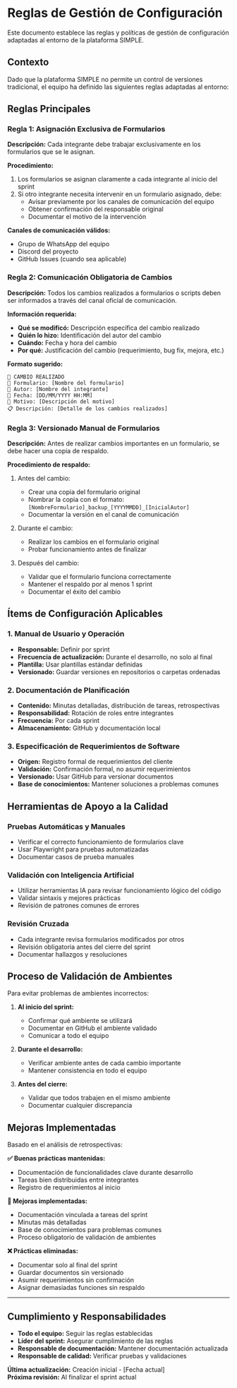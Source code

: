 # Reglas de Gestión de Configuración

Este documento establece las reglas y políticas de gestión de configuración adaptadas al entorno de la plataforma SIMPLE.

## Contexto

Dado que la plataforma SIMPLE no permite un control de versiones tradicional, el equipo ha definido las siguientes reglas adaptadas al entorno:

## Reglas Principales

### Regla 1: Asignación Exclusiva de Formularios

**Descripción:** Cada integrante debe trabajar exclusivamente en los formularios que se le asignan.

**Procedimiento:**
1. Los formularios se asignan claramente a cada integrante al inicio del sprint
2. Si otro integrante necesita intervenir en un formulario asignado, debe:
   - Avisar previamente por los canales de comunicación del equipo
   - Obtener confirmación del responsable original
   - Documentar el motivo de la intervención

**Canales de comunicación válidos:**
- Grupo de WhatsApp del equipo
- Discord del proyecto
- GitHub Issues (cuando sea aplicable)

### Regla 2: Comunicación Obligatoria de Cambios

**Descripción:** Todos los cambios realizados a formularios o scripts deben ser informados a través del canal oficial de comunicación.

**Información requerida:**
- **Qué se modificó:** Descripción específica del cambio realizado
- **Quién lo hizo:** Identificación del autor del cambio
- **Cuándo:** Fecha y hora del cambio
- **Por qué:** Justificación del cambio (requerimiento, bug fix, mejora, etc.)

**Formato sugerido:**
```
🔧 CAMBIO REALIZADO
📝 Formulario: [Nombre del formulario]
👤 Autor: [Nombre del integrante]
📅 Fecha: [DD/MM/YYYY HH:MM]
🎯 Motivo: [Descripción del motivo]
📋 Descripción: [Detalle de los cambios realizados]
```

### Regla 3: Versionado Manual de Formularios

**Descripción:** Antes de realizar cambios importantes en un formulario, se debe hacer una copia de respaldo.

**Procedimiento de respaldo:**
1. Antes del cambio:
   - Crear una copia del formulario original
   - Nombrar la copia con el formato: `[NombreFormulario]_backup_[YYYYMMDD]_[InicialAutor]`
   - Documentar la versión en el canal de comunicación

2. Durante el cambio:
   - Realizar los cambios en el formulario original
   - Probar funcionamiento antes de finalizar

3. Después del cambio:
   - Validar que el formulario funciona correctamente
   - Mantener el respaldo por al menos 1 sprint
   - Documentar el éxito del cambio

## Ítems de Configuración Aplicables

### 1. Manual de Usuario y Operación
- **Responsable:** Definir por sprint
- **Frecuencia de actualización:** Durante el desarrollo, no solo al final
- **Plantilla:** Usar plantillas estándar definidas
- **Versionado:** Guardar versiones en repositorios o carpetas ordenadas

### 2. Documentación de Planificación  
- **Contenido:** Minutas detalladas, distribución de tareas, retrospectivas
- **Responsabilidad:** Rotación de roles entre integrantes
- **Frecuencia:** Por cada sprint
- **Almacenamiento:** GitHub y documentación local

### 3. Especificación de Requerimientos de Software
- **Origen:** Registro formal de requerimientos del cliente
- **Validación:** Confirmación formal, no asumir requerimientos
- **Versionado:** Usar GitHub para versionar documentos
- **Base de conocimientos:** Mantener soluciones a problemas comunes

## Herramientas de Apoyo a la Calidad

### Pruebas Automáticas y Manuales
- Verificar el correcto funcionamiento de formularios clave
- Usar Playwright para pruebas automatizadas
- Documentar casos de prueba manuales

### Validación con Inteligencia Artificial
- Utilizar herramientas IA para revisar funcionamiento lógico del código
- Validar sintaxis y mejores prácticas
- Revisión de patrones comunes de errores

### Revisión Cruzada
- Cada integrante revisa formularios modificados por otros
- Revisión obligatoria antes del cierre del sprint
- Documentar hallazgos y resoluciones

## Proceso de Validación de Ambientes

Para evitar problemas de ambientes incorrectos:

1. **Al inicio del sprint:**
   - Confirmar qué ambiente se utilizará
   - Documentar en GitHub el ambiente validado
   - Comunicar a todo el equipo

2. **Durante el desarrollo:**
   - Verificar ambiente antes de cada cambio importante
   - Mantener consistencia en todo el equipo

3. **Antes del cierre:**
   - Validar que todos trabajen en el mismo ambiente
   - Documentar cualquier discrepancia

## Mejoras Implementadas

Basado en el análisis de retrospectivas:

**✅ Buenas prácticas mantenidas:**
- Documentación de funcionalidades clave durante desarrollo
- Tareas bien distribuidas entre integrantes
- Registro de requerimientos al inicio

**🔧 Mejoras implementadas:**
- Documentación vinculada a tareas del sprint
- Minutas más detalladas
- Base de conocimientos para problemas comunes
- Proceso obligatorio de validación de ambientes

**❌ Prácticas eliminadas:**
- Documentar solo al final del sprint
- Guardar documentos sin versionado
- Asumir requerimientos sin confirmación
- Asignar demasiadas funciones sin respaldo

---

## Cumplimiento y Responsabilidades

- **Todo el equipo:** Seguir las reglas establecidas
- **Líder del sprint:** Asegurar cumplimiento de las reglas
- **Responsable de documentación:** Mantener documentación actualizada
- **Responsable de calidad:** Verificar pruebas y validaciones

**Última actualización:** Creación inicial - [Fecha actual]  
**Próxima revisión:** Al finalizar el sprint actual